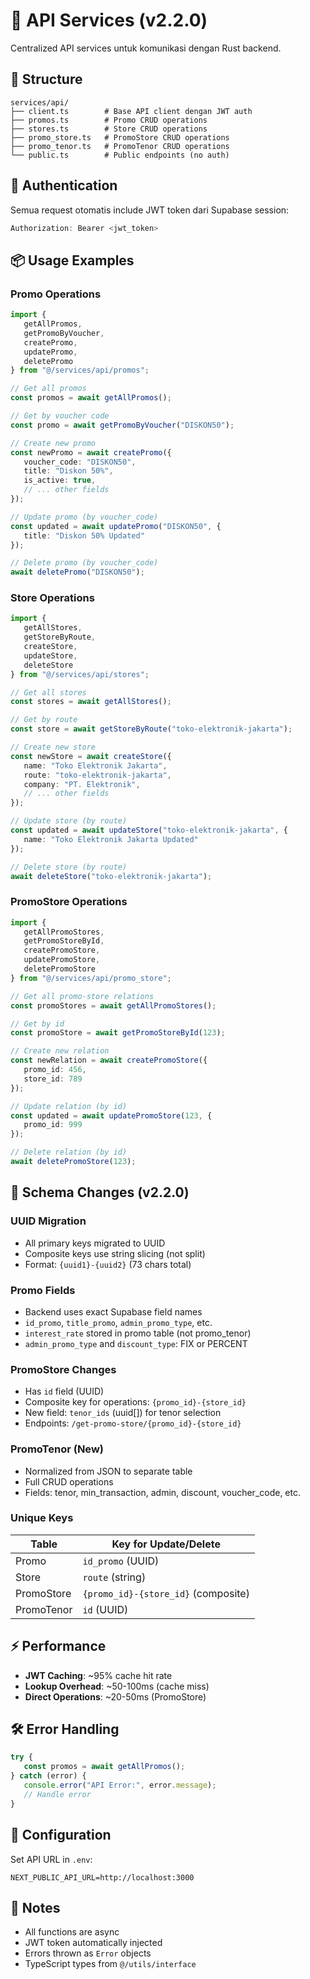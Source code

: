 # 📡 API Services (v2.2.0)

Centralized API services untuk komunikasi dengan Rust backend.

## 📁 Structure

```
services/api/
├── client.ts        # Base API client dengan JWT auth
├── promos.ts        # Promo CRUD operations
├── stores.ts        # Store CRUD operations
├── promo_store.ts   # PromoStore CRUD operations
├── promo_tenor.ts   # PromoTenor CRUD operations
└── public.ts        # Public endpoints (no auth)
```

## 🔐 Authentication

Semua request otomatis include JWT token dari Supabase session:

```typescript
Authorization: Bearer <jwt_token>
```

## 📦 Usage Examples

### Promo Operations

```typescript
import {
   getAllPromos,
   getPromoByVoucher,
   createPromo,
   updatePromo,
   deletePromo
} from "@/services/api/promos";

// Get all promos
const promos = await getAllPromos();

// Get by voucher code
const promo = await getPromoByVoucher("DISKON50");

// Create new promo
const newPromo = await createPromo({
   voucher_code: "DISKON50",
   title: "Diskon 50%",
   is_active: true,
   // ... other fields
});

// Update promo (by voucher_code)
const updated = await updatePromo("DISKON50", {
   title: "Diskon 50% Updated"
});

// Delete promo (by voucher_code)
await deletePromo("DISKON50");
```

### Store Operations

```typescript
import {
   getAllStores,
   getStoreByRoute,
   createStore,
   updateStore,
   deleteStore
} from "@/services/api/stores";

// Get all stores
const stores = await getAllStores();

// Get by route
const store = await getStoreByRoute("toko-elektronik-jakarta");

// Create new store
const newStore = await createStore({
   name: "Toko Elektronik Jakarta",
   route: "toko-elektronik-jakarta",
   company: "PT. Elektronik",
   // ... other fields
});

// Update store (by route)
const updated = await updateStore("toko-elektronik-jakarta", {
   name: "Toko Elektronik Jakarta Updated"
});

// Delete store (by route)
await deleteStore("toko-elektronik-jakarta");
```

### PromoStore Operations

```typescript
import {
   getAllPromoStores,
   getPromoStoreById,
   createPromoStore,
   updatePromoStore,
   deletePromoStore
} from "@/services/api/promo_store";

// Get all promo-store relations
const promoStores = await getAllPromoStores();

// Get by id
const promoStore = await getPromoStoreById(123);

// Create new relation
const newRelation = await createPromoStore({
   promo_id: 456,
   store_id: 789
});

// Update relation (by id)
const updated = await updatePromoStore(123, {
   promo_id: 999
});

// Delete relation (by id)
await deletePromoStore(123);
```

## 🔑 Schema Changes (v2.2.0)

### UUID Migration
- All primary keys migrated to UUID
- Composite keys use string slicing (not split)
- Format: `{uuid1}-{uuid2}` (73 chars total)

### Promo Fields
- Backend uses exact Supabase field names
- `id_promo`, `title_promo`, `admin_promo_type`, etc.
- `interest_rate` stored in promo table (not promo_tenor)
- `admin_promo_type` and `discount_type`: FIX or PERCENT

### PromoStore Changes
- Has `id` field (UUID)
- Composite key for operations: `{promo_id}-{store_id}`
- New field: `tenor_ids` (uuid[]) for tenor selection
- Endpoints: `/get-promo-store/{promo_id}-{store_id}`

### PromoTenor (New)
- Normalized from JSON to separate table
- Full CRUD operations
- Fields: tenor, min_transaction, admin, discount, voucher_code, etc.

### Unique Keys
| Table | Key for Update/Delete |
|-------|----------------------|
| Promo | `id_promo` (UUID) |
| Store | `route` (string) |
| PromoStore | `{promo_id}-{store_id}` (composite) |
| PromoTenor | `id` (UUID) |

## ⚡ Performance

- **JWT Caching**: ~95% cache hit rate
- **Lookup Overhead**: ~50-100ms (cache miss)
- **Direct Operations**: ~20-50ms (PromoStore)

## 🛠️ Error Handling

```typescript
try {
   const promos = await getAllPromos();
} catch (error) {
   console.error("API Error:", error.message);
   // Handle error
}
```

## 🔧 Configuration

Set API URL in `.env`:

```env
NEXT_PUBLIC_API_URL=http://localhost:3000
```

## 📝 Notes

- All functions are async
- JWT token automatically injected
- Errors thrown as `Error` objects
- TypeScript types from `@/utils/interface`
